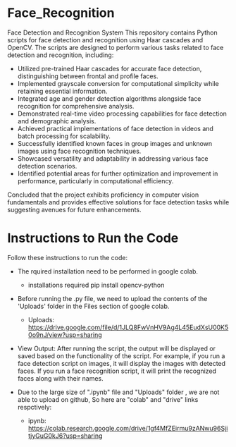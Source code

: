# Face_Recognition

Face Detection and Recognition System
This repository contains Python scripts for face detection and recognition using Haar cascades and OpenCV. The scripts are designed to perform various tasks related to face detection and recognition, including:

- Utilized pre-trained Haar cascades for accurate face detection, distinguishing between frontal and profile faces.
- Implemented grayscale conversion for computational simplicity while retaining essential information.
- Integrated age and gender detection algorithms alongside face recognition for comprehensive analysis.
- Demonstrated real-time video processing capabilities for face detection and demographic analysis.
- Achieved practical implementations of face detection in videos and batch processing for scalability.
- Successfully identified known faces in group images and unknown images using face recognition techniques.
- Showcased versatility and adaptability in addressing various face detection scenarios.
- Identified potential areas for further optimization and improvement in performance, particularly in computational efficiency.
  
Concluded that the project exhibits proficiency in computer vision fundamentals and provides effective solutions for face detection tasks while suggesting avenues for future enhancements.

# Instructions to Run the Code
Follow these instructions to run the code:

- The rquired installation need to be performed in google colab.
  - installations required
  pip install opencv-python

- Before running the .py file, we need to upload the contents of the 'Uploads' folder in the Files section of google colab.
  - Uploads:
  https://drive.google.com/file/d/1JLQ8FwVnHV9Ag4L45EudXsU00K50o9nJ/view?usp=sharing

- View Output: After running the script, the output will be displayed or saved based on the functionality of the script. For example, if you run a face detection script on images, it will display the images with detected faces. If you run a face recognition script, it will print the recognized faces along with their names.

- Due to the large size of ".ipynb" file and "Uploads" folder , we are not able to upload on github, So here are "colab" and "drive" links respctively:
  - ipynb:
  https://colab.research.google.com/drive/1gf4MfZEirmu9zANwu96SjitjyGuG0kJ6?usp=sharing
